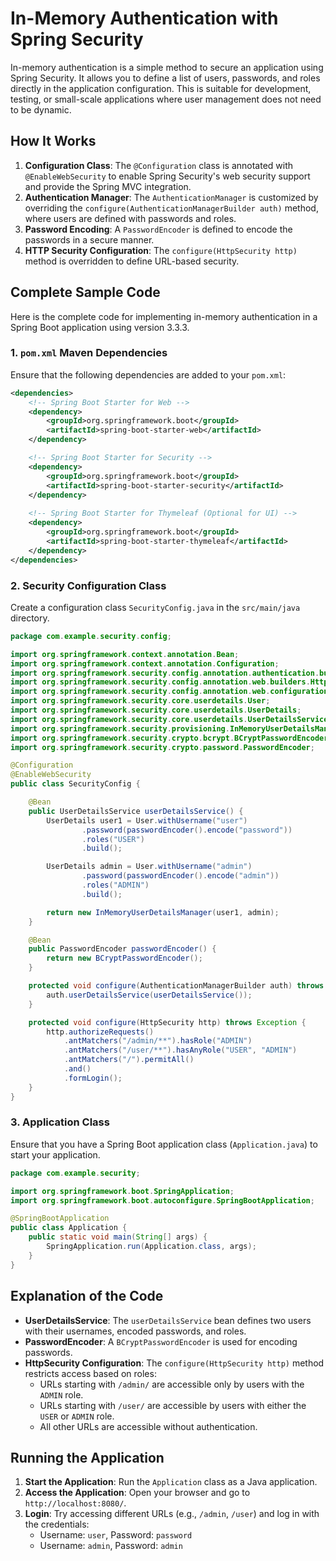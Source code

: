 # In-Memory Authentication with Spring Security

In-memory authentication is a simple method to secure an application using Spring Security. It allows you to define a list of users, passwords, and roles directly in the application configuration. This is suitable for development, testing, or small-scale applications where user management does not need to be dynamic.

## How It Works

1. **Configuration Class**: The `@Configuration` class is annotated with `@EnableWebSecurity` to enable Spring Security's web security support and provide the Spring MVC integration.
2. **Authentication Manager**: The `AuthenticationManager` is customized by overriding the `configure(AuthenticationManagerBuilder auth)` method, where users are defined with passwords and roles.
3. **Password Encoding**: A `PasswordEncoder` is defined to encode the passwords in a secure manner.
4. **HTTP Security Configuration**: The `configure(HttpSecurity http)` method is overridden to define URL-based security.

## Complete Sample Code

Here is the complete code for implementing in-memory authentication in a Spring Boot application using version 3.3.3.

### 1. `pom.xml` Maven Dependencies

Ensure that the following dependencies are added to your `pom.xml`:

```xml
<dependencies>
    <!-- Spring Boot Starter for Web -->
    <dependency>
        <groupId>org.springframework.boot</groupId>
        <artifactId>spring-boot-starter-web</artifactId>
    </dependency>

    <!-- Spring Boot Starter for Security -->
    <dependency>
        <groupId>org.springframework.boot</groupId>
        <artifactId>spring-boot-starter-security</artifactId>
    </dependency>
    
    <!-- Spring Boot Starter for Thymeleaf (Optional for UI) -->
    <dependency>
        <groupId>org.springframework.boot</groupId>
        <artifactId>spring-boot-starter-thymeleaf</artifactId>
    </dependency>
</dependencies>
```

### 2. Security Configuration Class

Create a configuration class `SecurityConfig.java` in the `src/main/java` directory.

```java
package com.example.security.config;

import org.springframework.context.annotation.Bean;
import org.springframework.context.annotation.Configuration;
import org.springframework.security.config.annotation.authentication.builders.AuthenticationManagerBuilder;
import org.springframework.security.config.annotation.web.builders.HttpSecurity;
import org.springframework.security.config.annotation.web.configuration.EnableWebSecurity;
import org.springframework.security.core.userdetails.User;
import org.springframework.security.core.userdetails.UserDetails;
import org.springframework.security.core.userdetails.UserDetailsService;
import org.springframework.security.provisioning.InMemoryUserDetailsManager;
import org.springframework.security.crypto.bcrypt.BCryptPasswordEncoder;
import org.springframework.security.crypto.password.PasswordEncoder;

@Configuration
@EnableWebSecurity
public class SecurityConfig {

    @Bean
    public UserDetailsService userDetailsService() {
        UserDetails user1 = User.withUsername("user")
                .password(passwordEncoder().encode("password"))
                .roles("USER")
                .build();

        UserDetails admin = User.withUsername("admin")
                .password(passwordEncoder().encode("admin"))
                .roles("ADMIN")
                .build();

        return new InMemoryUserDetailsManager(user1, admin);
    }

    @Bean
    public PasswordEncoder passwordEncoder() {
        return new BCryptPasswordEncoder();
    }

    protected void configure(AuthenticationManagerBuilder auth) throws Exception {
        auth.userDetailsService(userDetailsService());
    }

    protected void configure(HttpSecurity http) throws Exception {
        http.authorizeRequests()
            .antMatchers("/admin/**").hasRole("ADMIN")
            .antMatchers("/user/**").hasAnyRole("USER", "ADMIN")
            .antMatchers("/").permitAll()
            .and()
            .formLogin();
    }
}
```

### 3. Application Class

Ensure that you have a Spring Boot application class (`Application.java`) to start your application.

```java
package com.example.security;

import org.springframework.boot.SpringApplication;
import org.springframework.boot.autoconfigure.SpringBootApplication;

@SpringBootApplication
public class Application {
    public static void main(String[] args) {
        SpringApplication.run(Application.class, args);
    }
}
```

## Explanation of the Code

- **UserDetailsService**: The `userDetailsService` bean defines two users with their usernames, encoded passwords, and roles.
- **PasswordEncoder**: A `BCryptPasswordEncoder` is used for encoding passwords.
- **HttpSecurity Configuration**: The `configure(HttpSecurity http)` method restricts access based on roles:
  - URLs starting with `/admin/` are accessible only by users with the `ADMIN` role.
  - URLs starting with `/user/` are accessible by users with either the `USER` or `ADMIN` role.
  - All other URLs are accessible without authentication.

## Running the Application

1. **Start the Application**: Run the `Application` class as a Java application.
2. **Access the Application**: Open your browser and go to `http://localhost:8080/`.
3. **Login**: Try accessing different URLs (e.g., `/admin`, `/user`) and log in with the credentials:
   - Username: `user`, Password: `password`
   - Username: `admin`, Password: `admin`